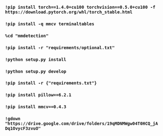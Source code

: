 ### ```!pip install torch==1.4.0+cu100 torchvision==0.5.0+cu100 -f https://download.pytorch.org/whl/torch_stable.html```
### ```!pip install -q mmcv terminaltables```
### ```%cd "mmdetection"```
### ```!pip install -r "requirements/optional.txt"```
### ```!python setup.py install```
### ```!python setup.py develop```

### ```!pip install -r {"requirements.txt"}```
### ```!pip install pillow==6.2.1```
### ```!pip install mmcv==0.4.3```
### ```!gdown "https://drive.google.com/drive/folders/19qMDNMWgw04T0HCQ_jADq1OvycF3zvuO"```
